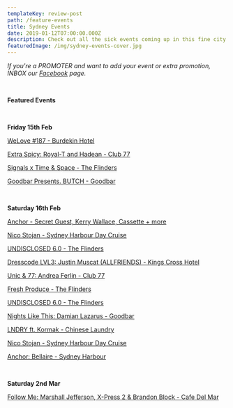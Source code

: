 ```yaml
---
templateKey: review-post
path: /feature-events
title: Sydney Events
date: 2019-01-12T07:00:00.000Z
description: Check out all the sick events coming up in this fine city!
featuredImage: /img/sydney-events-cover.jpg
---
```

_If you're a PROMOTER and want to add your event or extra promotion, INBOX our [Facebook](https://www.facebook.com/ravereviewz) page._

<br>

**Featured Events**

<br>

**Friday 15th Feb**

[WeLove #187 - Burdekin Hotel](https://www.facebook.com/events/253278052258372/)

[Extra Spicy: Royal-T and Hadean - Club 77](https://www.facebook.com/events/519261205228315/)

[Signals x Time & Space - The Flinders](https://www.facebook.com/events/311907582676246/)

[Goodbar Presents. BUTCH - Goodbar](https://www.facebook.com/events/352843275497577/)

<br>

**Saturday 16th Feb**

[Anchor - Secret Guest, Kerry Wallace, Cassette + more](https://www.facebook.com/events/407885913344741/)

[Nico Stojan - Sydney Harbour Day Cruise](https://www.facebook.com/events/565024023969951/)

[UNDISCLOSED 6.0 - The Flinders](https://www.facebook.com/events/597786744026576/)

[Dresscode LVL3: Justin Muscat (ALLFRIENDS) - Kings Cross Hotel](https://www.facebook.com/events/2225915851027676/)

[Unic & 77: Andrea Ferlin - Club 77](https://www.facebook.com/events/722077254832332/)

[Fresh Produce - The Flinders](https://www.facebook.com/events/2096607193719191/)

[UNDISCLOSED 6.0 - The Flinders](https://www.facebook.com/events/597786744026576/)

[Nights Like This: Damian Lazarus - Goodbar](https://www.facebook.com/events/378381266309766/)

[LNDRY ft. Kormak - Chinese Laundry](https://www.facebook.com/events/222319545388035/)

[Nico Stojan - Sydney Harbour Day Cruise](https://www.facebook.com/events/565024023969951/)

[Anchor: Bellaire - Sydney Harbour](https://www.facebook.com/events/407885913344741/)

<br>

**Saturday 2nd Mar**

[Follow Me: Marshall Jefferson, X-Press 2 & Brandon Block - Cafe Del Mar](https://www.facebook.com/events/1998886000164449/)
